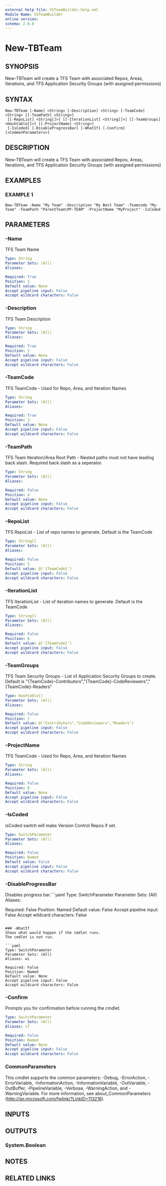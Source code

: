 ```yaml
---
external help file: VSTeamBuilder-help.xml
Module Name: VSTeamBuilder
online version:
schema: 2.0.0
---
```


# New-TBTeam

## SYNOPSIS
New-TBTeam will create a TFS Team with associated Repos, Areas, Iterations, and TFS Application Security Groups (with assigned permissions)

## SYNTAX

```
New-TBTeam [-Name] <String> [-Description] <String> [-TeamCode] <String> [[-TeamPath] <String>]
 [[-RepoList] <String[]>] [[-IterationList] <String[]>] [[-TeamGroups] <Hashtable[]>] [[-ProjectName] <String>]
 [-IsCoded] [-DisableProgressBar] [-WhatIf] [-Confirm] [<CommonParameters>]
```

## DESCRIPTION
New-TBTeam will create a TFS Team with associated Repos, Areas, Iterations, and TFS Application Security Groups (with assigned permissions)

## EXAMPLES

### EXAMPLE 1
```
New-TBTeam -Name "My Team" -Description "My Best Team" -Teamcode "My-Team" -TeamPath "ParentTeam\MY-TEAM" -ProjectName "MyProject" -IsCoded
```

## PARAMETERS

### -Name
TFS Team Name

```yaml
Type: String
Parameter Sets: (All)
Aliases:

Required: True
Position: 1
Default value: None
Accept pipeline input: False
Accept wildcard characters: False
```

### -Description
TFS Team Description

```yaml
Type: String
Parameter Sets: (All)
Aliases:

Required: True
Position: 2
Default value: None
Accept pipeline input: False
Accept wildcard characters: False
```

### -TeamCode
TFS TeamCode - Used for Repo, Area, and Iteration Names

```yaml
Type: String
Parameter Sets: (All)
Aliases:

Required: True
Position: 3
Default value: None
Accept pipeline input: False
Accept wildcard characters: False
```

### -TeamPath
TFS Team Iteration/Area Root Path - Nested paths must not have leading back slash.
Required back slash as a seperator.

```yaml
Type: String
Parameter Sets: (All)
Aliases:

Required: False
Position: 4
Default value: None
Accept pipeline input: False
Accept wildcard characters: False
```

### -RepoList
TFS RepoList - List of repo names to generate. 
Default is the TeamCode

```yaml
Type: String[]
Parameter Sets: (All)
Aliases:

Required: False
Position: 5
Default value: @('{TeamCode}')
Accept pipeline input: False
Accept wildcard characters: False
```

### -IterationList
TFS IterationList - List of iteration names to generate. 
Default is the TeamCode

```yaml
Type: String[]
Parameter Sets: (All)
Aliases:

Required: False
Position: 6
Default value: @('{TeamCode}')
Accept pipeline input: False
Accept wildcard characters: False
```

### -TeamGroups
TFS Team Security Groups - List of Application Security Groups to create. 
Default is "{TeamCode}-Contributors","{TeamCode}-CodeReviewers","{TeamCode}-Readers"

```yaml
Type: Hashtable[]
Parameter Sets: (All)
Aliases:

Required: False
Position: 7
Default value: @("Contributors","CodeReviewers","Readers")
Accept pipeline input: False
Accept wildcard characters: False
```

### -ProjectName
TFS TeamCode - Used for Repo, Area, and Iteration Names

```yaml
Type: String
Parameter Sets: (All)
Aliases:

Required: False
Position: 8
Default value: None
Accept pipeline input: False
Accept wildcard characters: False
```

### -IsCoded
isCoded switch will make Version Control Repos if set.

```yaml
Type: SwitchParameter
Parameter Sets: (All)
Aliases:

Required: False
Position: Named
Default value: False
Accept pipeline input: False
Accept wildcard characters: False
```

### -DisableProgressBar
Disables progress bar.```yaml
Type: SwitchParameter
Parameter Sets: (All)
Aliases:

Required: False
Position: Named
Default value: False
Accept pipeline input: False
Accept wildcard characters: False
```

### -WhatIf
Shows what would happen if the cmdlet runs.
The cmdlet is not run.

```yaml
Type: SwitchParameter
Parameter Sets: (All)
Aliases: wi

Required: False
Position: Named
Default value: None
Accept pipeline input: False
Accept wildcard characters: False
```

### -Confirm
Prompts you for confirmation before running the cmdlet.

```yaml
Type: SwitchParameter
Parameter Sets: (All)
Aliases: cf

Required: False
Position: Named
Default value: None
Accept pipeline input: False
Accept wildcard characters: False
```

### CommonParameters
This cmdlet supports the common parameters: -Debug, -ErrorAction, -ErrorVariable, -InformationAction, -InformationVariable, -OutVariable, -OutBuffer, -PipelineVariable, -Verbose, -WarningAction, and -WarningVariable. For more information, see about_CommonParameters (http://go.microsoft.com/fwlink/?LinkID=113216).

## INPUTS

## OUTPUTS

### System.Boolean

## NOTES

## RELATED LINKS

